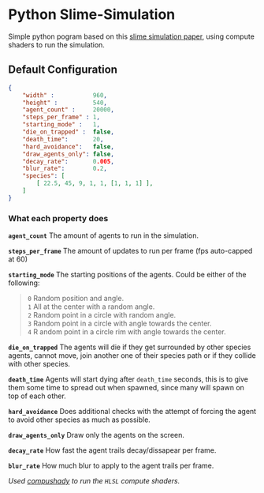 # Python Slime-Simulation

Simple python pogram based on this [slime simulation paper](https://uwe-repository.worktribe.com/output/980579), using compute shaders to run the simulation.

##  Default Configuration

```json
{
    "width" :           960,
    "height" :          540,
    "agent_count" :     20000,
    "steps_per_frame" : 1,
    "starting_mode" :   1,
    "die_on_trapped" :  false,
    "death_time":       20,
    "hard_avoidance":   false,
    "draw_agents_only": false,
    "decay_rate":       0.005,
    "blur_rate":        0.2,
    "species": [
        [ 22.5, 45, 9, 1, 1, [1, 1, 1] ], 
    ]
}
```

### What each property does

**`agent_count`**
The amount of agents to run in the simulation.

**`steps_per_frame`**
The amount of updates to run per frame (fps auto-capped at 60)

**`starting_mode`**
The starting positions of the agents.
Could be either of the following:
> `0` Random position and angle.<br>
> `1` All at the center with a random angle.<br>
> `2` Random point in a circle with random angle.<br>
> `3` Random point in a circle with angle towards the center.<br>
> `4` R andom point in a circle rim with angle towards the center.

**```die_on_trapped```**
The agents will die if they get surrounded by other species agents, cannot move, join another one of their species path or if they collide with other species.

**`death_time`**
Agents will start dying after `death_time` seconds, this is to give them some time to spread out when spawned, since many will spawn on top of each other.

**`hard_avoidance`**
Does additional checks with the attempt of forcing the agent to avoid other species as much as possible.

**`draw_agents_only`**
Draw only the agents on the screen.

**`decay_rate`**
How fast the agent trails decay/dissapear per frame.

**`blur_rate`**
How much blur to apply to the agent trails per frame.

*Used [compushady](https://github.com/rdeioris/compushady) to run the `HLSL` compute shaders.*